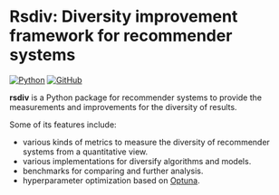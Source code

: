 # Rsdiv: Diversity improvement framework for recommender systems
[![Python](https://img.shields.io/badge/python-3.6%7C3.7%7C3.8%7C3.9-red?logo=Python&logoColor=white)](https://www.python.org)
[![GitHub](https://img.shields.io/github/license/yuanlonghao/reranking?color=blue)](https://github.com/smartnews/rsdiv)

**rsdiv** is a Python package for recommender systems to provide the measurements and improvements for the diversity of results.

Some of its features include:
- various kinds of metrics to measure the diversity of recommender systems from a quantitative view.
- various implementations for diversify algorithms and models.
- benchmarks for comparing and further analysis.
- hyperparameter optimization based on [Optuna](https://github.com/optuna/optuna).
